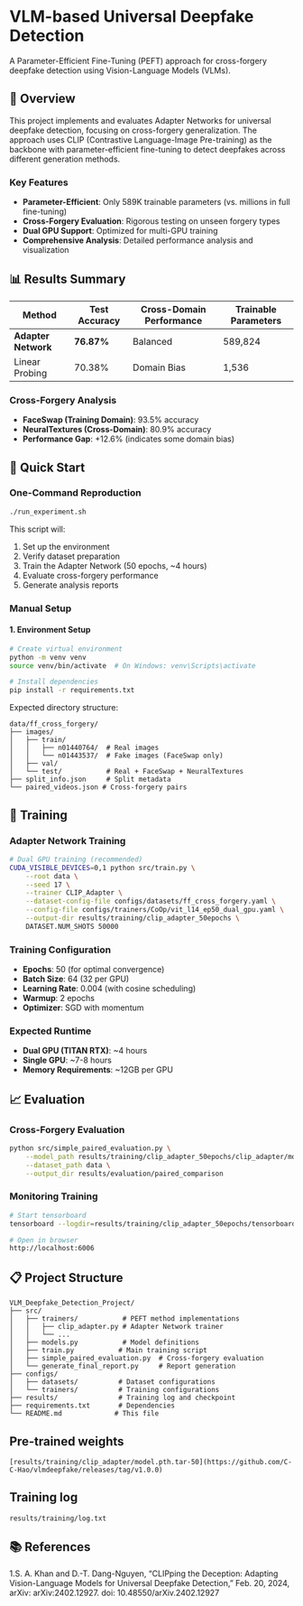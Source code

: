 # VLM-based Universal Deepfake Detection

A Parameter-Efficient Fine-Tuning (PEFT) approach for cross-forgery deepfake detection using Vision-Language Models (VLMs).

## 🎯 Overview

This project implements and evaluates Adapter Networks for universal deepfake detection, focusing on cross-forgery generalization. The approach uses CLIP (Contrastive Language-Image Pre-training) as the backbone with parameter-efficient fine-tuning to detect deepfakes across different generation methods.

### Key Features
- **Parameter-Efficient**: Only 589K trainable parameters (vs. millions in full fine-tuning)
- **Cross-Forgery Evaluation**: Rigorous testing on unseen forgery types
- **Dual GPU Support**: Optimized for multi-GPU training
- **Comprehensive Analysis**: Detailed performance analysis and visualization

## 📊 Results Summary

| Method | Test Accuracy | Cross-Domain Performance | Trainable Parameters |
|--------|---------------|-------------------------|---------------------|
| **Adapter Network** | **76.87%** | Balanced | 589,824 |
| Linear Probing | 70.38% | Domain Bias | 1,536 |

### Cross-Forgery Analysis
- **FaceSwap (Training Domain)**: 93.5% accuracy
- **NeuralTextures (Cross-Domain)**: 80.9% accuracy
- **Performance Gap**: +12.6% (indicates some domain bias)

## 🚀 Quick Start

### One-Command Reproduction
```bash
./run_experiment.sh
```

This script will:
1. Set up the environment
2. Verify dataset preparation
3. Train the Adapter Network (50 epochs, ~4 hours)
4. Evaluate cross-forgery performance
5. Generate analysis reports

### Manual Setup

#### 1. Environment Setup
```bash
# Create virtual environment
python -m venv venv
source venv/bin/activate  # On Windows: venv\Scripts\activate

# Install dependencies
pip install -r requirements.txt
```


Expected directory structure:
```
data/ff_cross_forgery/
├── images/
│   ├── train/
│   │   ├── n01440764/  # Real images
│   │   └── n01443537/  # Fake images (FaceSwap only)
│   ├── val/
│   └── test/           # Real + FaceSwap + NeuralTextures
├── split_info.json     # Split metadata
└── paired_videos.json # Cross-forgery pairs
```

## 🔧 Training

### Adapter Network Training
```bash
# Dual GPU training (recommended)
CUDA_VISIBLE_DEVICES=0,1 python src/train.py \
    --root data \
    --seed 17 \
    --trainer CLIP_Adapter \
    --dataset-config-file configs/datasets/ff_cross_forgery.yaml \
    --config-file configs/trainers/CoOp/vit_l14_ep50_dual_gpu.yaml \
    --output-dir results/training/clip_adapter_50epochs \
    DATASET.NUM_SHOTS 50000
```

### Training Configuration
- **Epochs**: 50 (for optimal convergence)
- **Batch Size**: 64 (32 per GPU)
- **Learning Rate**: 0.004 (with cosine scheduling)
- **Warmup**: 2 epochs
- **Optimizer**: SGD with momentum

### Expected Runtime
- **Dual GPU (TITAN RTX)**: ~4 hours
- **Single GPU**: ~7-8 hours
- **Memory Requirements**: ~12GB per GPU

## 📈 Evaluation

### Cross-Forgery Evaluation
```bash
python src/simple_paired_evaluation.py \
    --model_path results/training/clip_adapter_50epochs/clip_adapter/model.pth.tar-50 \
    --dataset_path data \
    --output_dir results/evaluation/paired_comparison
```

### Monitoring Training
```bash
# Start tensorboard
tensorboard --logdir=results/training/clip_adapter_50epochs/tensorboard --port=6006

# Open in browser
http://localhost:6006
```

## 📋 Project Structure

```
VLM_Deepfake_Detection_Project/
├── src/
│   ├── trainers/           # PEFT method implementations
│   │   ├── clip_adapter.py # Adapter Network trainer
│   │   └── ...
│   ├── models.py           # Model definitions
│   ├── train.py           # Main training script
│   ├── simple_paired_evaluation.py  # Cross-forgery evaluation
│   └── generate_final_report.py     # Report generation
├── configs/
│   ├── datasets/          # Dataset configurations
│   └── trainers/          # Training configurations
├── results/               # Training log and checkpoint
├── requirements.txt       # Dependencies
└── README.md             # This file
```

## Pre-trained weights 

```
[results/training/clip_adapter/model.pth.tar-50](https://github.com/C-C-Hao/vlmdeepfake/releases/tag/v1.0.0)
```

## Training log

```
results/training/log.txt
```




## 📚 References

1.S. A. Khan and D.-T. Dang-Nguyen, “CLIPping the Deception: Adapting Vision-Language Models for Universal Deepfake Detection,” Feb. 20, 2024, arXiv: arXiv:2402.12927. doi: 10.48550/arXiv.2402.12927

